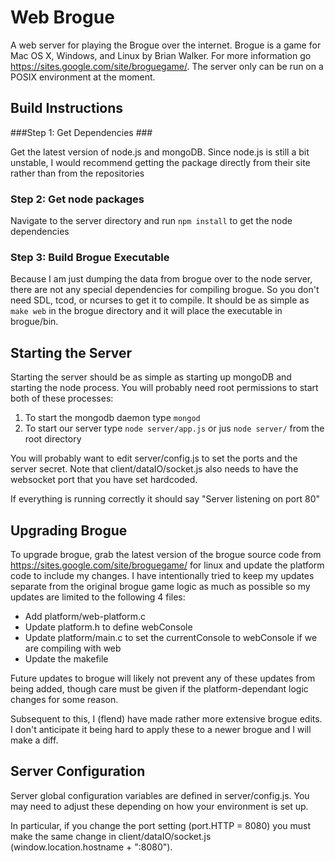 Web Brogue
==========

A web server for playing the Brogue over the internet.  Brogue is a game for Mac OS X, Windows, and Linux by Brian Walker.  For more information go https://sites.google.com/site/broguegame/.  The server only can be run on a POSIX environment at the moment.

Build Instructions
-----------------------

###Step 1: Get Dependencies ###

Get the latest version of node.js and mongoDB.  Since node.js is still a bit unstable, I would recommend getting the package directly from their site rather than from the repositories

### Step 2: Get node packages
Navigate to the server directory and run `npm install` to get the node dependencies

### Step 3: Build Brogue Executable ###

Because I am just dumping the data from brogue over to the node server, there are not any special dependencies for compiling brogue.  So you don't need SDL, tcod, or ncurses to get it to compile.  It should be as simple as `make web` in the brogue directory and it will place the executable in brogue/bin.

Starting the Server
----------------------------

Starting the server should be as simple as starting up mongoDB and starting the node process.  You will probably need root permissions to start both of these processes:

1. To start the mongodb daemon type `mongod`
2. To start our server type `node server/app.js` or jus `node server/` from the root directory

You will probably want to edit server/config.js to set the ports and the server secret.
Note that client/dataIO/socket.js also needs to have the websocket port that you have set hardcoded.

If everything is running correctly it should say "Server listening on port 80"

Upgrading Brogue
------------------------------

To upgrade brogue, grab the latest version of the brogue source code from https://sites.google.com/site/broguegame/ for linux and update the platform code to include my changes.  I have intentionally tried to keep my updates separate from the original brogue game logic as much as possible so my updates are limited to the following 4 files:

* Add platform/web-platform.c
* Update platform.h to define webConsole
* Update platform/main.c to set the currentConsole to webConsole if we are compiling with web
* Update the makefile

Future updates to brogue will likely not prevent any of these updates from being added, though care must be given if the platform-dependant logic changes for some reason.

Subsequent to this, I (flend) have made rather more extensive brogue edits. I don't anticipate it being hard to apply these to a newer brogue and I will make a diff.

Server Configuration
--------------------------------
Server global configuration variables are defined in server/config.js. You may need to adjust these depending on how your environment is set up.

In particular, if you change the port setting (port.HTTP = 8080) you must make the same change in client/dataIO/socket.js (window.location.hostname + ":8080").
